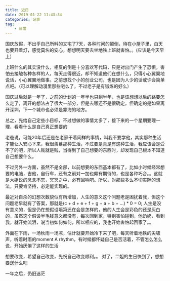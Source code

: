 ```yaml
---
title: 近日
date: 2019-01-22 11:43:34
categories: 记事
tag:
	- 日常
---
```


国庆放假，不出乎自己所料的又宅了7天，各种时间的颠倒，待在小屋子里，白天也要开着灯，感觉莫名的安心，想想明天要去坐地铁上班就害怕。。(应该是今天早上）

上班什么的其实没什么，相反的倒是十分喜欢写代码，只是对出门产生了恐惧，害怕去接触各种各样的人，每天走得很近，却不知道他们在想什么，只得小心翼翼地说话，小心翼翼地做事。之前想找个小的创业公司，也是因为人少的话或许会简单点吧。（可以理解动漫里那些宅么了，不过老子是有锻炼的好么）

国庆过后就是一年了，之前的计划的一年半也只剩半年，也是该想想以后的路要怎么走了，离开的想法占了很大一部分，但是去哪还不是很确定，但确定的是如果离开深圳，下一个城市也必须是靠海的地方。

总之，先给自己定些小目标，不过想做的事情太多了，接下来的一个星期要理一理，看看什么是自己真正想要的

老爸说，可能20年后还是在老家干着同样的事情，叫我不要学他，其实那种生活才能让人安心下来，我很羡慕那种生活，不过要是真是有这种生活，我应该会是受不了的吧，所以人贱就是贱，当得到了自己想要的东西时，却发现自己根本不知道自己想要什么。

不过另外一方面，虽然不是全部，以前想要的东西基本都有了，比如小时候经常想要的电脑，吉他，自行车，还有之前对一加也頗有期待的，也是各种巧合。。这就是大姐说的念念不忘，冥冥之中，必有回响吧。所以，对那些多么不切实际的想法，只要肯坚持，必定能实现的。

最近对自杀的幻想次数貌似有所增加，人生的意义这个问题老是困扰着我，但这个问题老早就有了答案，那就是(c + d + e + f + g + a + b + …) * 0 = 0; 人生是没有意义的，但是仍在想假设境第还在会是怎样的，他的人生会是彩色的还是灰白的，虽然这个假设半毛钱意义都没有，每次回到家，特别害怕碰到，他奶奶，看到我，就开始流泪，说当初如何如何，所以相应的，我也开始害怕起回家了。。

外面在下雨，一场秋雨一场凉，估计就要开始冷下来了吧，每天听着地铁的尖啸声，听着时雨的moment A rhythm，有时候都怀疑自己是否活着，不管怎么怎么说，开始厌倦了这样的生活

想要改变，希望自己改变，先祝自己改变顺利。。
对了，二姐的生日快到了，想想要送什么吧

一年之后，仍旧迷茫
